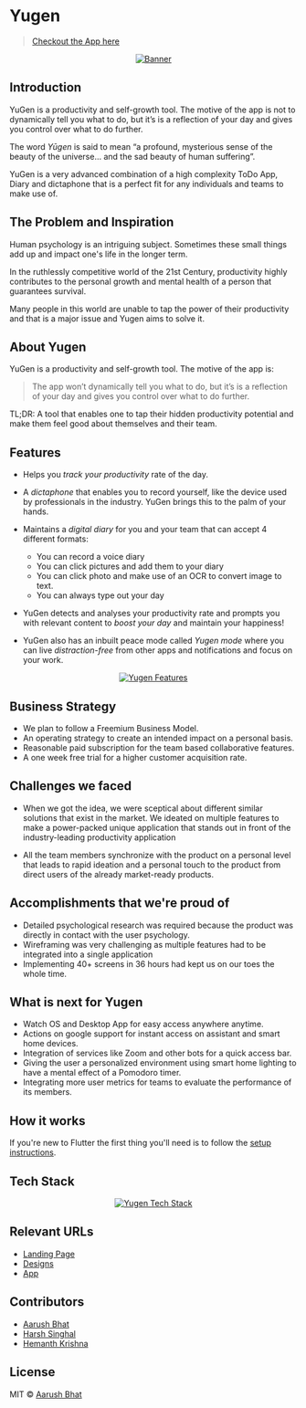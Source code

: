 # Yugen

> [Checkout the App here](https://github.com/DarthBenro008/yugen/)

<p align="center">
<a href="https://yugen.vercel.app/">
<img img src="https://i.ibb.co/fnz7V5f/Banner.png" alt="Banner"/>
</a>
</p>

## Introduction

YuGen is a productivity and self-growth tool. The motive of the app is not to dynamically tell you what to do, but it’s is a reflection of your day and gives you control over what to do further.

The word _Yūgen_ is said to mean “a profound, mysterious sense of the beauty of the universe… and the sad beauty of human suffering”.

YuGen is a very advanced combination of a high complexity ToDo App, Diary and dictaphone that is a perfect fit for any individuals and teams to make use of.

## The Problem and Inspiration

Human psychology is an intriguing subject. Sometimes these small things add up and impact one's life in the longer term.

In the ruthlessly competitive world of the 21st Century, productivity highly contributes to the personal growth and mental health of a person that guarantees survival.

Many people in this world are unable to tap the power of their productivity and that is a major issue and Yugen aims to solve it.

## About Yugen

YuGen is a productivity and self-growth tool. The motive of the app is:

> The app won’t dynamically tell you what to do, but it’s is a reflection of your day and gives you control over what to do further.

TL;DR: A tool that enables one to tap their hidden productivity potential and make them feel good about themselves and their team.

## Features

- Helps you _track your productivity_ rate of the day.

- A _dictaphone_ that enables you to record yourself, like the device used by professionals in the industry. YuGen brings this to the palm of your hands.

- Maintains a _digital diary_ for you and your team that can accept 4 different formats:

  - You can record a voice diary
  - You can click pictures and add them to your diary
  - You can click photo and make use of an OCR to convert image to text.
  - You can always type out your day

- YuGen detects and analyses your productivity rate and prompts you with relevant content to _boost your day_ and maintain your happiness!

- YuGen also has an inbuilt peace mode called _Yugen mode_ where you can live _distraction-free_ from other apps and notifications and focus on your work.

<p align="center">
<a href="https://yugen.vercel.app/">
<img src="https://i.ibb.co/fDXYGmx/features.png" alt="Yugen Features"/>
</a>
</p>

## Business Strategy

- We plan to follow a Freemium Business Model.
- An operating strategy to create an intended impact on a personal basis.
- Reasonable paid subscription for the team based collaborative features.
- A one week free trial for a higher customer acquisition rate.

## Challenges we faced

- When we got the idea, we were sceptical about different similar solutions that exist in the market. We ideated on multiple features to make a power-packed unique application that stands out in front of the industry-leading productivity application

- All the team members synchronize with the product on a personal level that leads to rapid ideation and a personal touch to the product from direct users of the already market-ready products.

## Accomplishments that we're proud of

- Detailed psychological research was required because the product was directly in contact with the user psychology.
- Wireframing was very challenging as multiple features had to be integrated into a single application
- Implementing 40+ screens in 36 hours had kept us on our toes the whole time.

## What is next for Yugen

- Watch OS and Desktop App for easy access anywhere anytime.
- Actions on google support for instant access on assistant and smart home devices.
- Integration of services like Zoom and other bots for a quick access bar.
- Giving the user a personalized environment using smart home lighting to have a mental effect of a Pomodoro timer.
- Integrating more user metrics for teams to evaluate the performance of its members.

## How it works

If you're new to Flutter the first thing you'll need is to follow the [setup instructions](https://flutter.dev/docs/get-started/install).

## Tech Stack

<p align="center">
<a href="https://yugen.vercel.app/">
<img src="https://i.ibb.co/tJKwX7S/techstack.png" alt="Yugen Tech Stack"/>
</a>
</p>

## Relevant URLs

- [Landing Page](https://yugen.vercel.app/)
- [Designs](https://www.figma.com/file/ZaNKgJV3gAV4gq8sK3QRNL/Yugen?node-id=42%3A23967)
- [App](https://app.dummylink.tk)

## Contributors

- [Aarush Bhat](https://github.com/r-ush)
- [Harsh Singhal](https://github.com/hsrambo07)
- [Hemanth Krishna](https://github.com/DarthBenro008)

## License

MIT &copy; [Aarush Bhat](https://github.com/r-ush/yugen-landing/blob/master/LICENSE)
